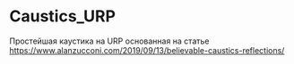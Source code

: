 # Caustics_URP
Простейшая каустика на URP основанная на статье https://www.alanzucconi.com/2019/09/13/believable-caustics-reflections/
